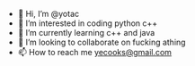 - 👋 Hi, I’m @yotac
- 👀 I’m interested in coding python c++
- 🌱 I’m currently learning c++ and java
- 💞️ I’m looking to collaborate on fucking athing
- 📫 How to reach me yecooks@gmail.com

